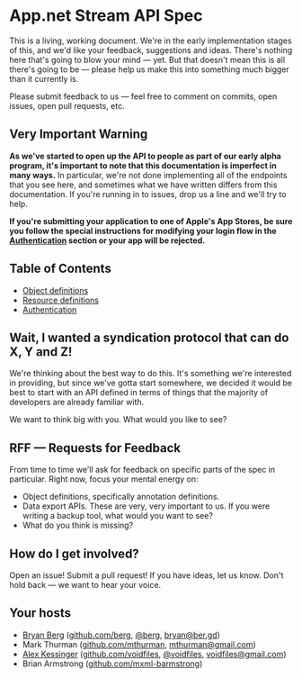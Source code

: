 # App.net Stream API Spec

This is a living, working document. We're in the early implementation stages of this, and we'd like your feedback, suggestions and ideas. There's nothing here that's going to blow your mind — yet. But that doesn't mean this is all there's going to be — please help us make this into something much bigger than it currently is.

Please submit feedback to us — feel free to comment on commits, open issues, open pull requests, etc.

## Very Important Warning

**As we've started to open up the API to people as part of our early alpha program, it's important to note that this documentation is
imperfect in many ways.** In particular, we're not done implementing all of the endpoints that you see here, and sometimes what we
have written differs from this documentation. If you're running in to issues, drop us a line and we'll try to help.

**If you're submitting your application to one of Apple's App Stores, be sure you follow the special instructions for modifying your login flow in the [Authentication](/appdotnet/api-spec/blob/master/auth.md) section or your app will be rejected.**

## Table of Contents

* [Object definitions](/appdotnet/api-spec/blob/master/objects.md)
* [Resource definitions](/appdotnet/api-spec/blob/master/resources/README.md)
* [Authentication](/appdotnet/api-spec/blob/master/auth.md)

## Wait, I wanted a syndication protocol that can do X, Y and Z!

We're thinking about the best way to do this. It's something we're interested in providing, but since we've gotta start somewhere, we decided it would be best to start with an API defined in terms of things that the majority of developers are already familiar with.

We want to think big with you. What would you like to see?

## RFF — Requests for Feedback

From time to time we'll ask for feedback on specific parts of the spec in particular. Right now, focus your mental energy on:

* Object definitions, specifically annotation definitions.
* Data export APIs. These are very, very important to us. If you were writing a backup tool, what would you want to see?
* What do you think is missing?

## How do I get involved?

Open an issue! Submit a pull request! If you have ideas, let us know. Don't hold back — we want to hear your voice.

## Your hosts

* [Bryan Berg](http://ber.gd) ([github.com/berg](http://github.com/berg), [@berg](http://twitter.com/berg), bryan@ber.gd)
* Mark Thurman ([github.com/mthurman](http://github.com/mthurman), mthurman@gmail.com)
* [Alex Kessinger](http://alexkessinger.net) ([github.com/voidfiles](http://github.com/voidfiles), [@voidfiles](http://twitter.com/voidfiles), voidfiles@gmail.com)
* Brian Armstrong ([github.com/mxml-barmstrong](http://github.com/mxml-barmstrong))
